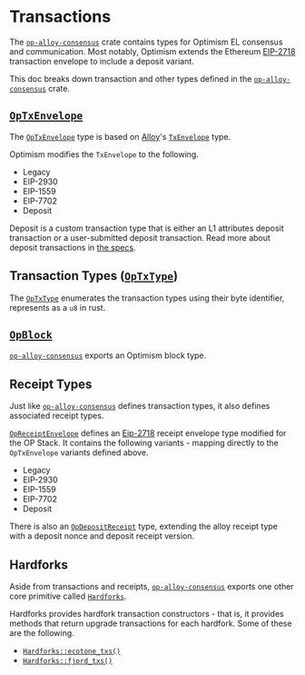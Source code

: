 # Transactions

The [`op-alloy-consensus`][consensus] crate contains types for Optimism EL
consensus and communication. Most notably, Optimism extends the Ethereum
[EIP-2718][2718] transaction envelope to include a deposit variant.

This doc breaks down transaction and other types defined in the
[`op-alloy-consensus`][consensus] crate.

## [`OpTxEnvelope`][envelope]

The [`OpTxEnvelope`][envelope] type is based on [Alloy][alloy]'s
[`TxEnvelope`][tx-envelope] type.

Optimism modifies the `TxEnvelope` to the following.
- Legacy
- EIP-2930
- EIP-1559
- EIP-7702
- Deposit

Deposit is a custom transaction type that is either an L1 attributes
deposit transaction or a user-submitted deposit transaction. Read more
about deposit transactions in [the specs][specs].

## Transaction Types ([`OpTxType`][ty])

The [`OpTxType`][ty] enumerates the transaction types using their byte identifier,
represents as a `u8` in rust.

## [`OpBlock`][block]

[`op-alloy-consensus`][consensus] exports an Optimism block type.

## Receipt Types

Just like [`op-alloy-consensus`][consensus] defines transaction types,
it also defines associated receipt types.

[`OpReceiptEnvelope`][ore] defines an [Eip-2718][2718] receipt envelope type
modified for the OP Stack. It contains the following variants - mapping
directly to the `OpTxEnvelope` variants defined above.

- Legacy
- EIP-2930
- EIP-1559
- EIP-7702
- Deposit

There is also an [`OpDepositReceipt`][odr] type, extending the alloy receipt
type with a deposit nonce and deposit receipt version.

## Hardforks

Aside from transactions and receipts, [`op-alloy-consensus`][consensus] exports
one other core primitive called [`Hardforks`][hardforks].

Hardforks provides hardfork transaction constructors - that is, it provides
methods that return upgrade transactions for each hardfork. Some of these
are the following.

- [`Hardforks::ecotone_txs()`][ecotone]
- [`Hardforks::fjord_txs()`][fjord]


[alloy]: https://github.com/alloy-rs/alloy
[fjord]: https://docs.rs/op-alloy-consensus/latest/op_alloy_consensus/hardforks/struct.Hardforks.html#method.fjord_txs
[ecotone]: https://docs.rs/op-alloy-consensus/latest/op_alloy_consensus/hardforks/struct.Hardforks.html#method.ecotone_txs
[hardforks]: https://docs.rs/op-alloy-consensus/latest/op_alloy_consensus/hardforks/struct.Hardforks.html
[odr]: https://docs.rs/op-alloy-consensus/latest/op_alloy_consensus/struct.OpDepositReceipt.html
[ore]: https://docs.rs/op-alloy-consensus/latest/op_alloy_consensus/enum.OpReceiptEnvelope.html
[block]: https://docs.rs/op-alloy-consensus/latest/op_alloy_consensus/type.OpBlock.html
[ty]: https://docs.rs/op-alloy-consensus/latest/op_alloy_consensus/enum.OpTxType.html
[specs]: https://specs.optimism.io/protocol/deposits.html
[tx-envelope]: https://docs.rs/alloy-consensus/latest/alloy_consensus/transaction/enum.TxEnvelope.html
[envelope]: https://docs.rs/op-alloy-consensus/latest/op_alloy_consensus/enum.OpTxEnvelope.html
[2718]: https://eips.ethereum.org/EIPS/eip-2718
[consensus]: https://crates.io/crates/op-alloy-consensus
